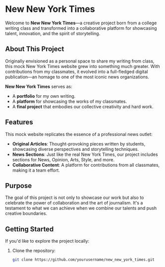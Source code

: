 # New New York Times

Welcome to **New New York Times**—a creative project born from a college writing class and transformed into a collaborative platform for showcasing talent, innovation, and the spirit of storytelling. 

## **About This Project**
Originally envisioned as a personal space to share my writing from class, this mock New York Times website grew into something much greater. With contributions from my classmates, it evolved into a full-fledged digital publication—an homage to one of the most iconic news organizations. 

**New New York Times** serves as:
- A **portfolio** for my own writing.
- A **platform** for showcasing the works of my classmates.
- A **final project** that embodies our collective creativity and hard work.

## **Features**
This mock website replicates the essence of a professional news outlet:
- **Original Articles**: Thought-provoking pieces written by students, showcasing diverse perspectives and storytelling techniques.
- **News Sections**: Just like the real New York Times, our project includes sections for News, Opinion, Arts, Style, and more.
- **Collaborative Content**: A platform for contributions from all classmates, making it a team effort.

## **Purpose**
The goal of this project is not only to showcase our work but also to celebrate the power of collaboration and the art of journalism. It's a testament to what we can achieve when we combine our talents and push creative boundaries.

## **Getting Started**
If you'd like to explore the project locally:
1. Clone the repository:
   ```bash
   git clone https://github.com/yourusername/new_new_york_times.git